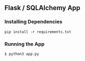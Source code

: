 ## Flask / SQLAlchemy App

### Installing Dependencies

```
pip install -r requirements.txt
```

### Running the App

```
$ python3 app.py
```
